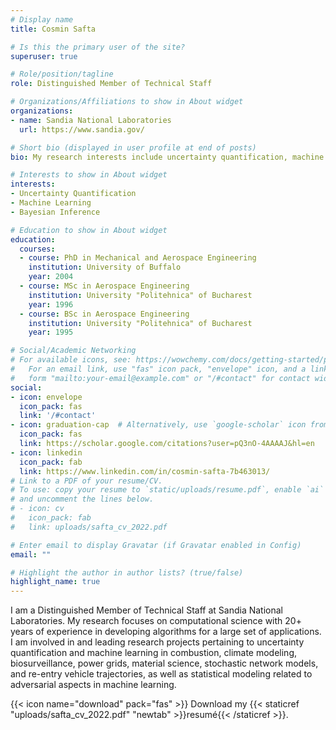 ```yaml
---
# Display name
title: Cosmin Safta

# Is this the primary user of the site?
superuser: true

# Role/position/tagline
role: Distinguished Member of Technical Staff

# Organizations/Affiliations to show in About widget
organizations:
- name: Sandia National Laboratories
  url: https://www.sandia.gov/

# Short bio (displayed in user profile at end of posts)
bio: My research interests include uncertainty quantification, machine learning, and statistics.

# Interests to show in About widget
interests:
- Uncertainty Quantification
- Machine Learning 
- Bayesian Inference

# Education to show in About widget
education:
  courses:
  - course: PhD in Mechanical and Aerospace Engineering
    institution: University of Buffalo
    year: 2004
  - course: MSc in Aerospace Engineering 
    institution: University "Politehnica" of Bucharest
    year: 1996
  - course: BSc in Aerospace Engineering 
    institution: University "Politehnica" of Bucharest
    year: 1995

# Social/Academic Networking
# For available icons, see: https://wowchemy.com/docs/getting-started/page-builder/#icons
#   For an email link, use "fas" icon pack, "envelope" icon, and a link in the
#   form "mailto:your-email@example.com" or "/#contact" for contact widget.
social:
- icon: envelope
  icon_pack: fas
  link: '/#contact'
- icon: graduation-cap  # Alternatively, use `google-scholar` icon from `ai` icon pack
  icon_pack: fas
  link: https://scholar.google.com/citations?user=pQ3nO-4AAAAJ&hl=en
- icon: linkedin
  icon_pack: fab
  link: https://www.linkedin.com/in/cosmin-safta-7b463013/
# Link to a PDF of your resume/CV.
# To use: copy your resume to `static/uploads/resume.pdf`, enable `ai` icons in `params.toml`, 
# and uncomment the lines below.
# - icon: cv
#   icon_pack: fab
#   link: uploads/safta_cv_2022.pdf

# Enter email to display Gravatar (if Gravatar enabled in Config)
email: ""

# Highlight the author in author lists? (true/false)
highlight_name: true
---
```


I am a Distinguished Member of Technical Staff at Sandia National Laboratories. My research focuses on computational science with 20+ years of experience in developing algorithms for a large set of applications. I am involved in and leading research projects pertaining to uncertainty quantification and machine learning in combustion, climate modeling, biosurveillance, power grids, material science, stochastic network models, and re-entry vehicle trajectories, as well as statistical modeling related to adversarial aspects in machine learning.

{{< icon name="download" pack="fas" >}} Download my {{< staticref "uploads/safta_cv_2022.pdf" "newtab" >}}resumé{{< /staticref >}}.
